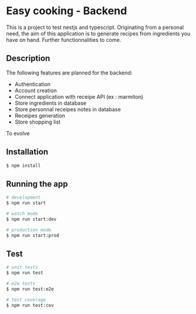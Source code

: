 # Easy cooking - Backend

This is a project to test nestjs and typescript.
Originating from a personal need, the aim of this application is to generate recipes from ingredients you have on hand.
Further functionnalities to come.

## Description

The following features are planned for the backend:

- Authentication
- Account creation
- Connect application with receipe API (ex : marmiton)
- Store ingredients in database
- Store personnal receipes notes in database
- Receipes generation
- Store shopping list

To evolve

## Installation

```bash
$ npm install
```

## Running the app

```bash
# development
$ npm run start

# watch mode
$ npm run start:dev

# production mode
$ npm run start:prod
```

## Test

```bash
# unit tests
$ npm run test

# e2e tests
$ npm run test:e2e

# test coverage
$ npm run test:cov
```

